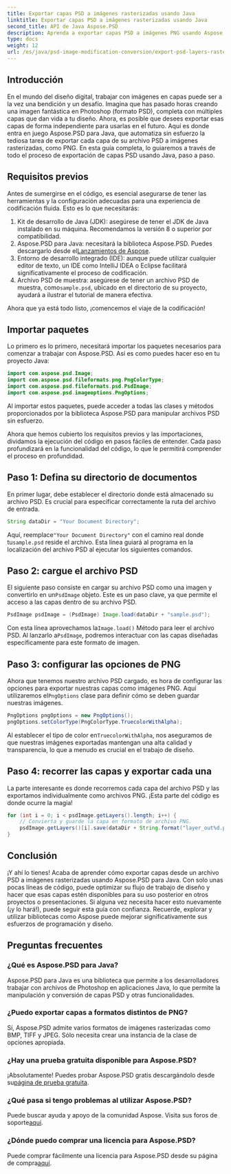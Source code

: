 ```yaml
---
title: Exportar capas PSD a imágenes rasterizadas usando Java
linktitle: Exportar capas PSD a imágenes rasterizadas usando Java
second_title: API de Java Aspose.PSD
description: Aprenda a exportar capas PSD a imágenes PNG usando Aspose.PSD para Java. Desbloquee la manipulación perfecta de archivos con nuestro tutorial detallado paso a paso.
type: docs
weight: 12
url: /es/java/psd-image-modification-conversion/export-psd-layers-raster-images/
---
```

## Introducción

En el mundo del diseño digital, trabajar con imágenes en capas puede ser a la vez una bendición y un desafío. Imagina que has pasado horas creando una imagen fantástica en Photoshop (formato PSD), completa con múltiples capas que dan vida a tu diseño. Ahora, es posible que desees exportar esas capas de forma independiente para usarlas en el futuro. Aquí es donde entra en juego Aspose.PSD para Java, que automatiza sin esfuerzo la tediosa tarea de exportar cada capa de su archivo PSD a imágenes rasterizadas, como PNG. En esta guía completa, lo guiaremos a través de todo el proceso de exportación de capas PSD usando Java, paso a paso.

## Requisitos previos

Antes de sumergirse en el código, es esencial asegurarse de tener las herramientas y la configuración adecuadas para una experiencia de codificación fluida. Esto es lo que necesitarás:

1. Kit de desarrollo de Java (JDK): asegúrese de tener el JDK de Java instalado en su máquina. Recomendamos la versión 8 o superior por compatibilidad.
2.  Aspose.PSD para Java: necesitará la biblioteca Aspose.PSD. Puedes descargarlo desde el[Lanzamientos de Aspose](https://releases.aspose.com/psd/java/). 
3. Entorno de desarrollo integrado (IDE): aunque puede utilizar cualquier editor de texto, un IDE como IntelliJ IDEA o Eclipse facilitará significativamente el proceso de codificación.
4.  Archivo PSD de muestra: asegúrese de tener un archivo PSD de muestra, como`sample.psd`, ubicado en el directorio de su proyecto, ayudará a ilustrar el tutorial de manera efectiva.

Ahora que ya está todo listo, ¡comencemos el viaje de la codificación!

## Importar paquetes

Lo primero es lo primero, necesitará importar los paquetes necesarios para comenzar a trabajar con Aspose.PSD. Así es como puedes hacer eso en tu proyecto Java:

```java
import com.aspose.psd.Image;
import com.aspose.psd.fileformats.png.PngColorType;
import com.aspose.psd.fileformats.psd.PsdImage;
import com.aspose.psd.imageoptions.PngOptions;
```

Al importar estos paquetes, puede acceder a todas las clases y métodos proporcionados por la biblioteca Aspose.PSD para manipular archivos PSD sin esfuerzo.

Ahora que hemos cubierto los requisitos previos y las importaciones, dividamos la ejecución del código en pasos fáciles de entender. Cada paso profundizará en la funcionalidad del código, lo que le permitirá comprender el proceso en profundidad.

## Paso 1: Defina su directorio de documentos

En primer lugar, debe establecer el directorio donde está almacenado su archivo PSD. Es crucial para especificar correctamente la ruta del archivo de entrada.

```java
String dataDir = "Your Document Directory";
```

 Aquí, reemplace`"Your Document Directory"` con el camino real donde tu`sample.psd` reside el archivo. Esta línea guiará al programa en la localización del archivo PSD al ejecutar los siguientes comandos.

## Paso 2: cargue el archivo PSD

 El siguiente paso consiste en cargar su archivo PSD como una imagen y convertirlo en un`PsdImage` objeto. Este es un paso clave, ya que permite el acceso a las capas dentro de su archivo PSD.

```java
PsdImage psdImage = (PsdImage) Image.load(dataDir + "sample.psd");
```

 Con esta línea aprovechamos la`Image.load()` Método para leer el archivo PSD. Al lanzarlo a`PsdImage`, podremos interactuar con las capas diseñadas específicamente para este formato de imagen.

## Paso 3: configurar las opciones de PNG

Ahora que tenemos nuestro archivo PSD cargado, es hora de configurar las opciones para exportar nuestras capas como imágenes PNG. Aquí utilizaremos el`PngOptions` clase para definir cómo se deben guardar nuestras imágenes.

```java
PngOptions pngOptions = new PngOptions();
pngOptions.setColorType(PngColorType.TruecolorWithAlpha);
```

 Al establecer el tipo de color en`TruecolorWithAlpha`, nos aseguramos de que nuestras imágenes exportadas mantengan una alta calidad y transparencia, lo que a menudo es crucial en el trabajo de diseño.

## Paso 4: recorrer las capas y exportar cada una

La parte interesante es donde recorremos cada capa del archivo PSD y las exportamos individualmente como archivos PNG. ¡Esta parte del código es donde ocurre la magia!

```java
for (int i = 0; i < psdImage.getLayers().length; i++) {
    // Convierta y guarde la capa en formato de archivo PNG.
    psdImage.getLayers()[i].save(dataDir + String.format("layer_out%d.png", i + 1), pngOptions);
}
```

## Conclusión

¡Y ahí lo tienes! Acaba de aprender cómo exportar capas desde un archivo PSD a imágenes rasterizadas usando Aspose.PSD para Java. Con solo unas pocas líneas de código, puede optimizar su flujo de trabajo de diseño y hacer que esas capas estén disponibles para su uso posterior en otros proyectos o presentaciones. Si alguna vez necesita hacer esto nuevamente (¡y lo hará!), puede seguir esta guía con confianza. Recuerde, explorar y utilizar bibliotecas como Aspose puede mejorar significativamente sus esfuerzos de programación y diseño.

## Preguntas frecuentes

### ¿Qué es Aspose.PSD para Java?
Aspose.PSD para Java es una biblioteca que permite a los desarrolladores trabajar con archivos de Photoshop en aplicaciones Java, lo que permite la manipulación y conversión de capas PSD y otras funcionalidades.

### ¿Puedo exportar capas a formatos distintos de PNG?
Sí, Aspose.PSD admite varios formatos de imágenes rasterizadas como BMP, TIFF y JPEG. Sólo necesita crear una instancia de la clase de opciones apropiada.

### ¿Hay una prueba gratuita disponible para Aspose.PSD?
 ¡Absolutamente! Puedes probar Aspose.PSD gratis descargándolo desde su[página de prueba gratuita](https://releases.aspose.com/).

### ¿Qué pasa si tengo problemas al utilizar Aspose.PSD?
Puede buscar ayuda y apoyo de la comunidad Aspose. Visita sus foros de soporte[aquí](https://forum.aspose.com/c/psd/34).

### ¿Dónde puedo comprar una licencia para Aspose.PSD?
 Puede comprar fácilmente una licencia para Aspose.PSD desde su página de compra[aquí](https://purchase.aspose.com/buy).